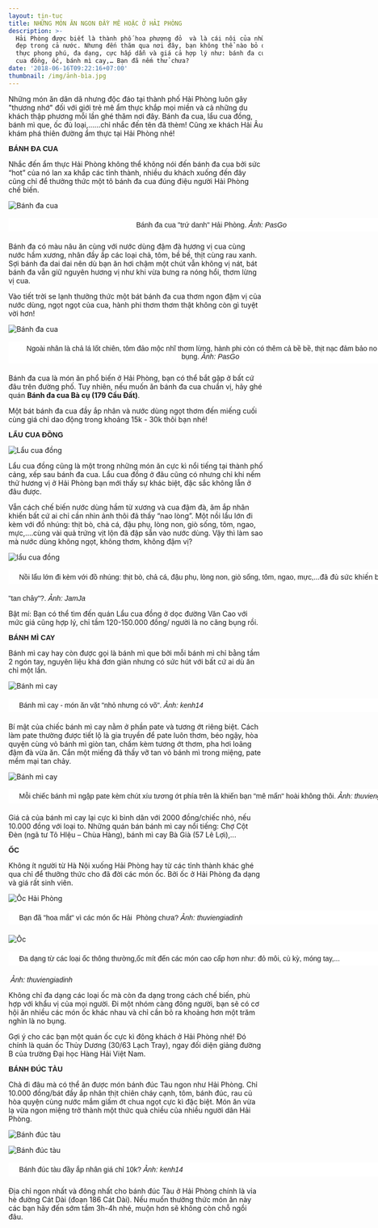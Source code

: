 ```yaml
---
layout: tin-tuc
title: NHỮNG MÓN ĂN NGON ĐẦY MÊ HOẶC Ở HẢI PHÒNG
description: >-
  Hải Phòng được biết là thành phố hoa phượng đỏ  và là cái nôi của những người
  đẹp trong cả nước. Nhưng đến thăm qua nơi đây, bạn không thể nào bỏ qua ẩm
  thực phong phú, đa dạng, cực hấp dẫn và giá cả hợp lý như: bánh đa cua, lẩu
  cua đồng, ốc, bánh mì cay,… Bạn đã nếm thử chưa?
date: '2018-06-16T09:22:16+07:00'
thumbnail: /img/ảnh-bìa.jpg
---
```

Những món ăn dân dã nhưng độc đáo tại thành phố Hải Phòng luôn gây "thương nhớ" đối với giới trẻ mê ẩm thực khắp mọi miền và cả những du khách thập phương mỗi lần ghé thăm nơi đây. Bánh đa cua, lẩu cua đồng, bánh mì que, ốc đủ loại,......chỉ nhắc đến tên đã thèm! Cũng xe khách Hải Âu khám phá thiên đường ẩm thực tại Hải Phòng nhé!

<p><span style="font-family:arial,helvetica,sans-serif;"><span style="font-size: 14px;"><b>B&Aacute;NH ĐA CUA</b></span></span></p>

Nhắc đến ẩm thực Hải Phòng không thể không nói đến bánh đa cua bởi sức “hot” của nó lan xa khắp các tỉnh thành, nhiều du khách xuống đến đây cũng chỉ để thưởng thức một tô bánh đa cua đúng điệu người Hải Phòng chế biến.

![Bánh đa cua](/img/bánh-đa-cua-pasgo.jpg)

<p style="box-sizing: border-box; margin-top: 16px; margin-bottom: 20px; padding: 5px 20px; border: 1px dashed rgb(255, 255, 255); width: 800px; background: none 0px 0px repeat scroll rgb(255, 255, 255); text-align: center;"><span style="font-size:14px;"><span style="font-family:arial,helvetica,sans-serif;">&nbsp;B&aacute;nh đa cua &quot;trứ danh&quot; Hải Ph&ograve;ng. <em>Ảnh: PasGo</em></span></span></p>

 Bánh đa có màu nâu ăn cùng với nước dùng đậm đà hương vị cua cùng nước hầm xương, nhân đầy ắp các loại chả, tôm, bề bề, thịt cùng rau xanh. Sợi bánh đa dai dai nên dù bạn ăn hơi chậm một chút vẫn không vị nát, bát bánh đa vẫn giữ nguyên hương vị như khi vừa bưng ra nóng hổi, thơm lừng vị cua.

Vào tiết trời se lạnh thưởng thức một bát bánh đa cua thơm ngon đậm vị của nước dùng, ngọt ngọt của cua, hành phi thơm thơm thật không còn gì tuyệt vời hơn!

![Bánh đa cua](/img/banh-da-cua-sac-mau-noi-dat-cang-1.jpg)

<p style="box-sizing: border-box; margin-top: 16px; margin-bottom: 20px; padding: 5px 20px; border: 1px dashed rgb(255, 255, 255); width: 800px; background: none 0px 0px repeat scroll rgb(255, 255, 255); text-align: center;"><span style="font-size:14px;"><span style="font-family:arial,helvetica,sans-serif;">Ngo&agrave;i nh&acirc;n l&agrave; chả l&aacute; lốt chi&ecirc;n, t&ocirc;m đảo mộc nhĩ thơm lừng, h&agrave;nh phi c&ograve;n c&oacute; th&ecirc;m cả bề bề, thịt nạc đảm bảo no căng bụng. <em>Ảnh: PasGo</em></span></span></p>

Bánh đa cua là món ăn phổ biến ở Hải Phòng, bạn có thể bắt gặp ở bất cứ đâu trên đường phố. Tuy nhiên, nếu muốn ăn bánh đa cua chuẩn vị, hãy ghé quán **Bánh đa cua Bà cụ (179 Cầu Đất)**. 

Một bát bánh đa cua đầy ắp nhân và nước dùng ngọt thơm đến miếng cuối cùng giá chỉ dao động trong khoảng 15k - 30k thôi bạn nhé!



<p><span style="font-family:arial,helvetica,sans-serif;"><span style="font-size: 14px;"><b>LẨU&nbsp;CUA ĐỒNG</b></span></span></p>

![Lẩu cua đồng](/img/lẩu-cua-đồng.jpg)

Lẩu cua đồng cũng là một trong những món ăn cực kì nổi tiếng tại thành phố cảng, xếp sau bánh đa cua. Lẩu cua đồng ở đâu cũng có nhưng chỉ khi nếm thử hương vị ở Hải Phòng bạn mới thấy sự khác biệt, đặc sắc không lẫn ở đâu được.

Vẫn cách chế biến nước dùng hầm từ xương và cua đậm đà, ăm ắp nhân khiến bất cứ ai chỉ cần nhìn ảnh thôi đã thấy “nao lòng”. Một nồi lẩu lớn đi kèm với đồ nhúng: thịt bò, chả cá, đậu phụ, lòng non, giò sống, tôm, ngao, mực,….cùng vài quả trứng vịt lộn đã đập sẵn vào nước dùng. Vậy thì làm sao mà nước dùng không ngọt, không thơm, không đậm vị?

![lẩu cua đồng](/img/lẩu-cua-đồng-2.jpg)

<p style="box-sizing: border-box; margin-top: 16px; margin-bottom: 20px; padding: 5px 20px; border: 1px dashed rgb(255, 255, 255); width: 800px; background: none 0px 0px repeat scroll rgb(255, 255, 255); text-align: justify;"><span style="font-size: 14px; font-family: arial, helvetica, sans-serif;">Nồi lẩu lớn đi k&egrave;m với đồ nh&uacute;ng: thịt b&ograve;, chả c&aacute;, đậu phụ, l&ograve;ng non, gi&ograve; sống, t&ocirc;m, ngao, mực,</span>...đ&atilde; đủ sức khiến bạn<br />

<span style="font-size:14px;"><span style="font-family:arial,helvetica,sans-serif;">&quot;tan chảy&quot;?. <em>Ảnh: JamJa</em></span></span></p>

Bật mí: Bạn có thể tìm đến quán Lẩu cua đồng ở dọc đường Văn Cao với mức giá cũng hợp lý, chỉ tầm 120-150.000 đồng/ người là no căng bụng rồi.



<p><span style="font-family:arial,helvetica,sans-serif;"><span style="font-size: 14px;"><b>B&Aacute;NH M&Igrave; CAY</b></span></span></p>

Bánh mì cay hay còn được gọi là bánh mì que bởi mỗi bánh mì chỉ bằng tầm 2 ngón tay, nguyên liệu khá đơn giản nhưng có sức hút với bất cứ ai dù ăn chỉ một lần.

![Bánh mì cay](/img/bánh-mì-cay.jpg)

<p style="box-sizing: border-box; margin-top: 16px; margin-bottom: 20px; padding: 5px 20px; border: 1px dashed rgb(255, 255, 255); width: 800px; background: none 0px 0px repeat scroll rgb(255, 255, 255); text-align: justify;"><span style="font-size:14px;"><span style="font-family:arial,helvetica,sans-serif;">B&aacute;nh m&igrave; cay - m&oacute;n ăn vặt &quot;nhỏ nhưng c&oacute; v&otilde;&quot;. <em>Ảnh: kenh14</em></span></span></p>

Bí mật của chiếc bánh mì cay nằm ở phần pate và tương ớt riêng biệt. Cách làm pate thường được tiết lộ là gia truyền để pate luôn thơm, béo ngậy, hòa quyện cùng vỏ bánh mì giòn tan, chấm kèm tương ớt thơm, pha hơi loãng đậm đà vừa ăn. Cắn một miếng đã thấy vỡ tan vỏ bánh mì trong miệng, pate mềm mại tan chảy.

![Bánh mì cay](/img/bánh-mì-cay-2.jpg)

<p style="box-sizing: border-box; margin-top: 16px; margin-bottom: 20px; padding: 5px 20px; border: 1px dashed rgb(255, 255, 255); width: 800px; background: none 0px 0px repeat scroll rgb(255, 255, 255); text-align: justify;"><span style="font-size:14px;"><span style="font-family:arial,helvetica,sans-serif;">Mỗi chiếc b&aacute;nh m&igrave; ngập pate k&egrave;m ch&uacute;t x&iacute;u tương ớt ph&iacute;a tr&ecirc;n l&agrave; khiến bạn &quot;m&ecirc; mẩn&quot; ho&agrave;i kh&ocirc;ng th&ocirc;i. <em>Ảnh: thuviengiadinh</em></span></span></p>

Giá cả của bánh mì cay lại cực kì bình dân với 2000 đồng/chiếc nhỏ, nếu 10.000 đồng với loại to. Những quán bán bánh mì cay nổi tiếng: Chợ Cột Đèn (ngã tư Tô HIệu – Chùa Hàng), bánh mì cay Bà Già (57 Lê Lợi),...



<p><font face="arial, helvetica, sans-serif"><span style="font-size: 14px;"><b>ỐC</b></span></font></p>

Không ít người từ Hà Nội xuống Hải Phòng hay từ các tỉnh thành khác ghé qua chỉ để thưởng thức cho đã đời các món ốc. Bởi ốc ở Hải Phòng đa dạng và giá rất sinh viên.

![Ốc Hải Phòng](/img/ốc.jpg)

<p style="box-sizing: border-box; margin-top: 16px; margin-bottom: 20px; padding: 5px 20px; border: 1px dashed rgb(255, 255, 255); width: 800px; background: none 0px 0px repeat scroll rgb(255, 255, 255); text-align: justify;"><span style="font-size:14px;"><span style="font-family:arial,helvetica,sans-serif;">Bạn đ&atilde; &quot;hoa mắt&quot; v&igrave; c&aacute;c m&oacute;n ốc Hải&nbsp; Ph&ograve;ng chưa?&nbsp;<em>Ảnh: thuviengiadinh</em></span></span></p>

![Ốc](/img/ốc-2.jpg)

<p style="box-sizing: border-box; margin-top: 16px; margin-bottom: 20px; padding: 5px 20px; border: 1px dashed rgb(255, 255, 255); width: 800px; background: none 0px 0px repeat scroll rgb(255, 255, 255); text-align: justify;"><span style="font-size:14px;"><span style="font-family:arial,helvetica,sans-serif;">Đa dạng từ c&aacute;c loại ốc th&ocirc;ng thường,ốc m&iacute;t đến c&aacute;c m&oacute;n cao cấp hơn như: đỏ m&ocirc;i, c&ugrave; kỳ, m&oacute;ng tay,...</span></span><br />

<span style="font-size:14px;"><span style="font-family:arial,helvetica,sans-serif;">&nbsp;<em>Ảnh: thuviengiadinh</em></span></span></p>

Không chỉ đa dạng các loại ốc mà còn đa dạng trong cách chế biến, phù hợp với khẩu vị của mọi người. Đi một nhóm càng đông người, bạn sẽ có cơ hội ăn nhiều các món ốc khác nhau và chỉ cần bỏ ra khoảng hơn một trăm nghìn là no bụng.

Gợi ý cho các bạn một quán ốc cực kì đông khách ở Hải Phòng nhé! Đó chính là quán ốc Thủy Dương (30/63 Lạch Tray), ngay đối diện giảng đường B của trường Đại học Hàng Hải Việt Nam.

<p><font face="arial, helvetica, sans-serif"><span style="font-size: 14px;"><b>B&Aacute;NH Đ&Uacute;C T&Agrave;U</b></span></font></p>

Chả đi đâu mà có thể ăn được món bánh đúc Tàu ngon như Hải Phòng. Chỉ 10.000 đồng/bát đầy ắp nhân thịt chiên cháy cạnh, tôm, bánh đúc, rau củ hòa quyện cùng nước mắm giấm ớt chua ngọt cực kì đặc biệt. Món ăn vừa lạ vừa ngon miệng trở thành một thức quà chiều của nhiều người dân Hải Phòng.



![Bánh đúc tàu](/img/bánh-đúc-tàu.jpg)

![Bánh đúc tàu](/img/bánh-đúc-tàu-2.jpg)

<p style="box-sizing: border-box; margin-top: 16px; margin-bottom: 20px; padding: 5px 20px; border: 1px dashed rgb(255, 255, 255); width: 800px; background: none 0px 0px repeat scroll rgb(255, 255, 255); text-align: justify;"><span style="font-size:14px;"><span style="font-family:arial,helvetica,sans-serif;">B&aacute;nh đ&uacute;c t&agrave;u đầy ắp nh&acirc;n gi&aacute; chỉ 10k?&nbsp;</span></span><span style="font-size:14px;"><span style="font-family:arial,helvetica,sans-serif;"><em>Ảnh: kenh14</em></span></span></p>

Địa chỉ ngon nhất và đông nhất cho bánh đúc Tàu ở Hải Phòng chính là vỉa hè đường Cát Dài (đoạn 186 Cát Dài). Nếu muốn thưởng thức món ăn này các bạn hãy đến sớm tầm 3h-4h nhé, muộn hơn sẽ không còn chỗ ngồi đâu.
